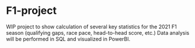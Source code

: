# F1-project

WIP project to show calculation of several key statistics for the 2021 F1 season (qualifying gaps, race pace, head-to-head score, etc.) Data analysis will be performed in SQL and visualized in PowerBI.
